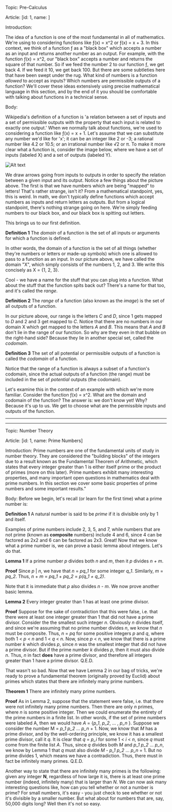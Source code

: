 

Topic: Pre-Calculus

Article: [id: 1, name: ]

Introduction:

The idea of a function is one of the most fundamental in all of mathematics. We're using to considering functions like &fnof;(x) = x^2 or &fnof;(x) = x + 3. In this context, we think of a function &fnof; as a "black box" which accepts a number as an input and returns another number as an output. For example, with the function &fnof;(x) = x^2, our "black box" accepts a number and returns the square of that number. So if we feed the number 2 to our function &fnof;, we get back 4. If we feed it 10, we get back 100. But there are some subtleties here that have been swept under the rug. What kind of numbers is a function *allowed* to accept as inputs? Which numbers are permissible outputs of a function? We'll cover these ideas extensively using precise mathematical language in this section, and by the end of it you should be comfortable with talking about functions in a technical sense.

Body:

Wikipedia's definition of a function is 'a relation between a set of inputs and a set of permissible outputs with the property that each input is related to exactly one output.' When we normally talk about functions, we're used to considering a function like &fnof;(x) = x + 1. Let's assume that we can substitute any number we'd like for 'x'; it can be an integer like 2 or -3; a rational number like 4.2 or 10.5; or an irrational number like &radic;2 or &pi;. To make it more clear what a function is, consider the image below, where we have a set of inputs (labeled X) and a set of outputs (labeled Y).

![Alt text](http://upload.wikimedia.org/wikipedia/commons/thumb/8/83/Injection_keine_Injektion_2a.svg/200px-Injection_keine_Injektion_2a.svg.png)

We draw arrows going from inputs to outputs in order to specify the relation between a given input and its output. Notice a few things about the picture above. The first is that we have numbers which are being "mapped" to letters! That's rather strange, isn't it? From a mathematical standpoint, yes, this is weird. In math, we don't typically define functions which accept numbers as inputs and return letters as outputs. But from a logical standpoint, there's nothing strange going on here. We're simply feeding numbers to our black box, and our black box is spitting out letters.

This brings us to our first definition.

**Definition 1** The *domain* of a function is the set of all inputs or arguments for which a function is defined.

In other words, the domain of a function is the set of all things (whether they're numbers or letters or made-up symbols) which one is allowed to pass to a function as an input. In our picture above, we have called the domain "X", which simply consists of the numbers 1, 2, and 3. We write this concisely as X = {1, 2, 3}.

Cool - we have a name for the stuff that you can plug into a function. What about the stuff that the function spits back out? There's a name for that too, and it's called the *range*.

**Definition 2** The *range* of a function (also known as the *image*) is the set of all outputs of a function.

In our picture above, our range is the letters *C* and *D*, since 1 gets mapped to *D* and 2 and 3 get mapped to *C*. Notice that there are no numbers in our domain X which get mapped to the letters *A* and *B*. This means that *A* and *B* don't lie in the range of our function. So why are they even in that bubble on the right-hand side? Because they lie in another special set, called the *codomain*.

**Definition 3** The set of all potential or permissible outputs of a function is called the *codomain* of a function.

Notice that the range of a function is always a subset of a function's codomain, since the actual outputs of a function (the range) must be included in the set of *potential* outputs (the codomain).

Let's examine this in the context of an example with which we're more familiar. Consider the function &fnof;(x) = x^2. What are the domain and codomain of the function? The answer is: we don't know yet! Why? Because it's up to us. We get to choose what are the permissible inputs and outputs of the function.

------------------------------------------------------------------------


------------------------------------------------------------------------

Topic: Number Theory

Article: [id: 1, name: Prime Numbers]

Introduction:
Prime numbers are one of the fundamental units of study in number theory. They are considered
the \"building blocks\" of the integers due to a result known as the Fundamental Theorem of Arithmetic, which
states that every integer greater than 1 is either itself prime or the product of primes (more on this later). Prime
numbers exhibit many interesting properties, and many important open questions in mathematics deal with prime numbers.
In this section we cover some basic properties of prime numbers and some important results."

Body:
Before we begin, let's recall (or learn for the first time) what a prime number is:

**Definition 1** A natural number is said to be *prime* if it is divisible only by 1 and itself.

Examples of prime numbers include 2, 3, 5, and 7, while numbers that are not prime (known as **composite** numbers) include 4 and 6, since 4 can be factored as 2x2 and 6 can be factored as 2x3. Great! Now that we know what a prime number is, we can prove a basic lemma about integers. Let's do that.

**Lemma 1** If a prime number *p* divides both *n* and *m*, then it *p* divides *n + m*.

**Proof** Since *p* | *n*, we have that *n* = *pq_1* for some integer *q_1*. Similarly, *m* = *pq_2*. Thus, *n* + *m* = *pq_1* + *pq_2* = *p(q_1 + q_2)*.

Note that it is immediate that *p* also divides *n* - *m*. We now prove another basic lemma.

**Lemma 2** Every integer greater than 1 has at least one prime divisor.

**Proof** Suppose for the sake of contradiction that this were false, i.e. that there were at least one integer greater than 1 that did not have a prime divisor. Consider the the smallest such integer *n*. Obviously *n* divides itself, and since we're assuming that no prime number divides *n*, we know that *n* must be composite. Thus, *n* = *pq* for some positive integers *p* and *q*, where both 1 < *p* < *n* and 1 < *q* < *n*. Now, since *p* < *n*, we know that there is a prime number *k* which divides *p*, since *n* was the smallest integer that did not have a prime divisor. But if the prime number *k* divides *p*, then it must also divide *n*. Thus, *n* in fact **does** have a prime divisor, and therefore all integers greater than 1 have a prime divisor. Q.E.D.

That wasn't so bad. Now that we have Lemma 2 in our bag of tricks, we're ready to prove a fundamental theorem (originally proved by Euclid) about primes which states that there are infinitely many prime numbers.

**Theorem 1** There are infinitely many prime numbers.

**Proof** As in Lemma 2, suppose that the statement were false, i.e. that there were not infinitely many prime numbers. Then there are only *n* primes, where *n* is some positive integer. Then we could enumerate the entirety of the prime numbers in a finite list. In other words, if the set of prime numbers were labeled A, then we would have *A* = {*p_1*, *p_2*, ... , *p_n* }. Suppose we consider the number M = *p_1*  *p_2*  ... *p_n* + 1. Now, we know that *M* has a prime divisor, and by the well-ordering principle, we know it has a smallest prime divisor, call it *q*. It is clear that *q* = *p_i* for some 1 < *i* < *n*, since *q* must come from the finite list *A*. Thus, since *q* divides both *M* and *p_1*  *p_2*  ... *p_n*, we know by Lemma 1 that *q* must also divide *M* - *p_1*  *p_2*  ... *p_n* = 1. But no prime divides 1, which means we have a contradiction. Thus, there must in fact be infinitely many primes. Q.E.D.

Another way to state that there are infinitely many primes is the following: given any integer **N**, regardless of how large it is, there is at least one prime number (indeed, infinitely many) that is larger than *N*. We can now ask many interesting questions like, how can you tell whether or not a number is prime? For small numbers, it's easy - you just check to see whether or not it's divisible by a smaller number. But what about for numbers that are, say, 50,000 digits long? Well then it's not so easy.
